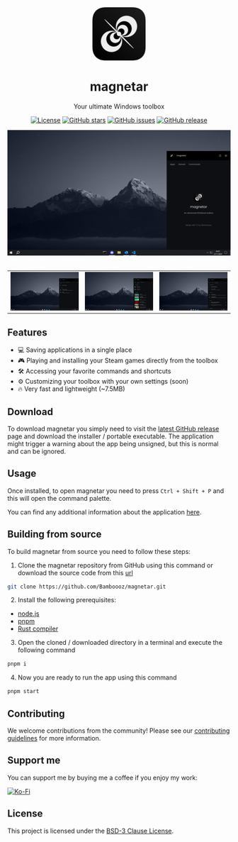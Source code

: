 <div align="center">
  <img alt="magnetar logo" width="120" height="120" src="https://github.com/Bamboooz/magnetar/blob/main/public/favicon.png?raw=true">
  <h1>magnetar</h1>
  <p>Your ultimate Windows toolbox</p>

[![License](https://img.shields.io/github/license/Bamboooz/magnetar)](https://github.com/Bamboooz/magnetar/blob/main/LICENSE)
[![GitHub stars](https://img.shields.io/github/stars/Bamboooz/magnetar)](https://github.com/Bamboooz/magnetar/stargazers)
[![GitHub issues](https://img.shields.io/github/issues/Bamboooz/magnetar)](https://github.com/Bamboooz/magnetar/issues)
[![GitHub release](https://img.shields.io/github/v/release/Bamboooz/magnetar)](https://github.com/Bamboooz/magnetar/releases)

</div>

<div align="center">
  <img alt="magnetar preview" width="800" src="https://github.com/Bamboooz/magnetar/blob/main/static/home.png?raw=true">
</div>

<br />

<table>
  <tr>
    <td><img alt="apps preview" src="https://github.com/Bamboooz/magnetar/blob/main/static/apps.png?raw=true">
    <td><img alt="games preview" src="https://github.com/Bamboooz/magnetar/blob/main/static/games.png?raw=true">
    <td><img alt="commands preview" src="https://github.com/Bamboooz/magnetar/blob/main/static/commands.png?raw=true">
</table>

## Features

- 💻 Saving applications in a single place
- 🎮 Playing and installing your Steam games directly from the toolbox
- 🛠 Accessing your favorite commands and shortcuts
- ⚙️ Customizing your toolbox with your own settings (soon)
- 🔥 Very fast and lightweight (~7.5MB)

## Download

To download magnetar you simply need to visit the [latest GitHub release](https://github.com/Bamboooz/magnetar/releases/latest) page and download the installer / portable executable. The application might trigger a warning about the app being unsigned, but this is normal and can be ignored.

## Usage

Once installed, to open magnetar you need to press `Ctrl + Shift + P` and this will open the command palette.

You can find any additional information about the application [here](https://github.com/Bamboooz/magnetar/wiki).

## Building from source

To build magnetar from source you need to follow these steps:

1. Clone the magnetar repository from GitHub using this command or download the source code from this [url](https://github.com/Bamboooz/magnetar/releases/latest)

```bash
git clone https://github.com/Bamboooz/magnetar.git
```

2. Install the following prerequisites:

- [node.js](https://nodejs.org/en/download/prebuilt-installer)
- [pnpm](https://pnpm.io/installation#using-npm)
- [Rust compiler](https://www.rust-lang.org/tools/install)

3. Open the cloned / downloaded directory in a terminal and execute the following command

```bash
pnpm i
```

4. Now you are ready to run the app using this command

```bash
pnpm start
```

## Contributing

We welcome contributions from the community! Please see our [contributing guidelines](./.github/CONTRIBUTING.md) for more information.

## Support me

You can support me by buying me a coffee if you enjoy my work:

<a href="https://ko-fi.com/Bamboooz" target="_blank">
  <img alt="Ko-Fi" src="https://help.ko-fi.com/hc/article_attachments/11833788361117">
</a>

## License

This project is licensed under the [BSD-3 Clause License](LICENSE).
